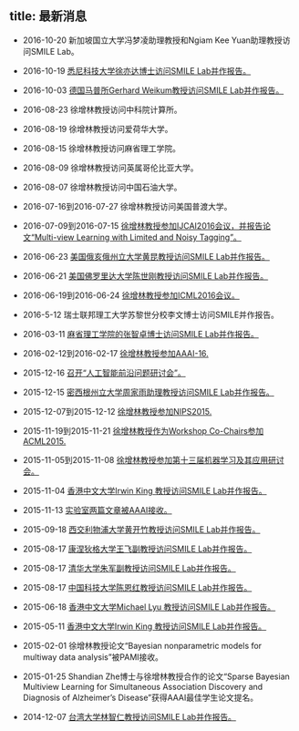 title: 最新消息
---
* 2016-10-20  新加坡国立大学冯梦凌助理教授和Ngiam Kee Yuan助理教授访问SMILE Lab。
* 2016-10-19  [悉尼科技大学徐亦达博士访问SMILE Lab并作报告。](http://www.news.uestc.edu.cn/?n=UestcNews.Front.Document.ArticlePage&Id=56050)
* 2016-10-03  [德国马普所Gerhard Weikum教授访问SMILE Lab并作报告。](http://www.news.uestc.edu.cn/?n=UestcNews.Front.Document.ArticlePage&Id=55888)
* 2016-08-23 徐增林教授访问中科院计算所。
* 2016-08-19 徐增林教授访问爱荷华大学。
* 2016-08-15 徐增林教授访问麻省理工学院。
* 2016-08-09 徐增林教授访问英属哥伦比亚大学。
* 2016-08-07 徐增林教授访问中国石油大学。
* 2016-07-16到2016-07-27    徐增林教授访问美国普渡大学。
* 2016-07-09到2016-07-15  [徐增林教授参加IJCAI2016会议，并报告论文“Multi-view Learning with Limited and Noisy Tagging”。](http://ijcai-16.org/index.php/welcome/view/accepted_papers)
* 2016-06-23  [美国俄亥俄州立大学黄昆教授访问SMILE Lab并作报告。](http://www.ccse.uestc.edu.cn/view?type=11&id=5878)
* 2016-06-21  [美国佛罗里达大学陈世刚教授访问SMILE Lab并作报告。](http://www.ccse.uestc.edu.cn/view?type=11&id=5872)
* 2016-06-19到2016-06-24  [徐增林教授参加ICML2016会议。](http://icml.cc/2016/ )

* 2016-5-12  瑞士联邦理工大学苏黎世分校李文博士访问SMILE并作报告。
* 2016-03-11  [麻省理工学院的张智卓博士访问SMILE Lab并作报告。](http://www.ccse.uestc.edu.cn/view?id=5265&type=11 )
* 2016-02-12到2016-02-17  [徐增林教授参加AAAI-16.](http://www.aaai.org/Conferences/AAAI/aaai16.php)
* 2015-12-16   [召开“人工智能前沿问题研讨会”。 ](http://www.ccse.uestc.edu.cn/view?type=11&id=4973 )
* 2015-12-15   [密西根州立大学周家雨助理教授访问SMILE Lab并作报告。](http://www.ccse.uestc.edu.cn/view?type=11&id=4963 )
* 2015-12-07到2015-12-12  [徐增林教授参加NIPS2015.](https://nips.cc/Conferences/2015)
* 2015-11-19到2015-11-21   [徐增林教授作为Workshop Co-Chairs参加ACML2015.](http://acml-conf.org/2015/acml.php?n=Main.Committees )
* 2015-11-05到2015-11-08   [徐增林教授参加第十三届机器学习及其应用研讨会。](http://lamda.nju.edu.cn/conf/mla15/ )
* 2015-11-04   [香港中文大学Irwin King 教授访问SMILE Lab并作报告。](http://www.ccse.uestc.edu.cn/view?type=11&id=4734 )
* 2015-11-13   [实验室两篇文章被AAAI接收。](http://www.aaai.org/Conferences/AAAI/2016/aaai16accepted-papers.pdf )
* 2015-09-18   [西交利物浦大学黄开竹教授访问SMILE Lab并作报告。](http://www.ccse.uestc.edu.cn/view?type=11&id=4474 )
* 2015-08-17    [康涅狄格大学王飞副教授访问SMILE Lab并作报告。](http://www.new1.uestc.edu.cn/?Id=50949&n=UestcNews.Front.Document.ArticlePage )
* 2015-08-17    [清华大学朱军副教授访问SMILE Lab并作报告。](http://www.new1.uestc.edu.cn/?Id=50949&n=UestcNews.Front.Document.ArticlePage )
* 2015-08-17    [中国科技大学陈恩红教授访问SMILE Lab并作报告。](http://www.new1.uestc.edu.cn/?Id=50949&n=UestcNews.Front.Document.ArticlePage )
* 2015-06-18   [香港中文大学Michael Lyu 教授访问SMILE Lab并作报告。](http://www.ccse.uestc.edu.cn/view?type=11&id=4155 )
* 2015-05-11   [香港中文大学Irwin King 教授访问SMILE  Lab并作报告。 ](http://www.ccse.uestc.edu.cn/view?type=11&id=3937 )
* 2015-02-01   徐增林教授论文“Bayesian nonparametric models for multiway data analysis”被PAMI接收。
* 2015-01-25  Shandian Zhe博士与徐增林教授合作的论文“Sparse Bayesian Multiview Learning for Simultaneous Association Discovery and Diagnosis of Alzheimer’s Disease”获得AAAI最佳学生论文提名。
* 2014-12-07   [台湾大学林智仁教授访问SMILE Lab并作报告。](http://www.new1.uestc.edu.cn/?n=UestcNews.Front.Document.ArticlePage&Id=4953 )